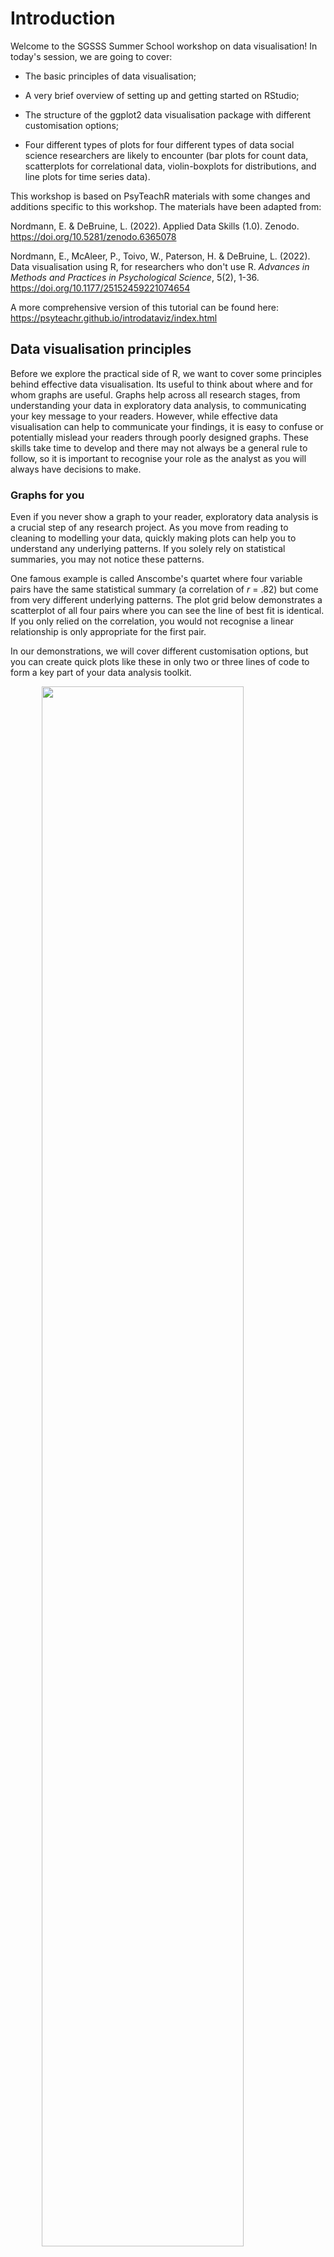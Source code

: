 # Introduction

Welcome to the SGSSS Summer School workshop on data visualisation! In today's session, we are going to cover:

- The basic principles of data visualisation;

- A very brief overview of setting up and getting started on RStudio;

- The structure of the ggplot2 data visualisation package with different customisation options;

- Four different types of plots for four different types of data social science researchers are likely to encounter (bar plots for count data, scatterplots for correlational data, violin-boxplots for distributions, and line plots for time series data).

This workshop is based on PsyTeachR materials with some changes and additions specific to this workshop. The materials have been adapted from:

Nordmann, E. & DeBruine, L. (2022). Applied Data Skills (1.0). Zenodo. https://doi.org/10.5281/zenodo.6365078

Nordmann, E., McAleer, P., Toivo, W., Paterson, H. & DeBruine, L. (2022). Data visualisation using R, for researchers who don't use R. *Advances in Methods and Practices in Psychological Science*, 5(2), 1-36. https://doi.org/10.1177/25152459221074654

A more comprehensive version of this tutorial can be found here: https://psyteachr.github.io/introdataviz/index.html

## Data visualisation principles

Before we explore the practical side of R, we want to cover some principles behind effective data visualisation. Its useful to think about where and for whom graphs are useful. Graphs help across all research stages, from understanding your data in exploratory data analysis, to communicating your key message to your readers. However, while effective data visualisation can help to communicate your findings, it is easy to confuse or potentially mislead your readers through poorly designed graphs. These skills take time to develop and there may not always be a general rule to follow, so it is important to recognise your role as the analyst as you will always have decisions to make. 

### Graphs for you 

Even if you never show a graph to your reader, exploratory data analysis is a crucial step of any research project. As you move from reading to cleaning to modelling your data, quickly making plots can help you to understand any underlying patterns. If you solely rely on statistical summaries, you may not notice these patterns. 

One famous example is called Anscombe's quartet where four variable pairs have the same statistical summary (a correlation of *r* = .82) but come from very different underlying patterns. The plot grid below demonstrates a scatterplot of all four pairs where you can see the line of best fit is identical. If you only relied on the correlation, you would not recognise a linear relationship is only appropriate for the first pair. 

In our demonstrations, we will cover different customisation options, but you can create quick plots like these in only two or three lines of code to form a key part of your data analysis toolkit. 

<img src="01-ch1-introduction_files/figure-html/anscombes quartet-1.png" width="80%" style="display: block; margin: auto;" />

### Graphs for your reader

When it is time to create visualisations for the benefit of your reader, graphs are capable of communicating your message faster and more effectively than any written summary. It is important though to balance efficiency with transparency about the underlying data. As we saw with Anscombe's quartet, simple summaries can mask more complicated problems. 

For example, you will often see bar plots in journal articles to show the difference between groups or conditions. Bar plots are great for displaying frequencies but when they are used to represent continuous data they can hide important details about the underlying data (see [Weissgerber et al., 2015](https://journals.plos.org/plosbiology/article?id=10.1371/journal.pbio.1002128)). The graphs below show a regular bar plot and then with the data superimposed. In the left plot (A), the two patterns of data look almost identical, but in the right plot (B), you can see they come from very different underlying distributions. 

<img src="01-ch1-introduction_files/figure-html/barbarplots-1.png" width="80%" style="display: block; margin: auto;" />

Your role as the data analyst is key here as what might be important in one type of plot or for one audience might be different in another context. It will be down to you to choose the type of plot you think is best suited to the data you are working with and the design features you choose to emphasise such as the underlying data or the comparisons you want your readers to focus on.

In the following sections, we provide a brief overview of different kinds of principles and design features to keep in mind before we introduce you to creating different plots in R later in the workshop. We could easily spend the whole workshop covering good and bad plot design, so we recommend chapter one - looking at data - from [Data Visualisation](https://socviz.co/index.html#preface) by Healy (2018) and the comprehensive journal article [The Science of Visual Data Communication: What Works](https://doi.org/10.1177/15291006211051956) by Franconeri et al. (2021) for further reading. 

### Common visual illusions 

Your visual system is pretty powerful and allows you to rapidly search for patterns in visual information. But for the same reasons that make graphs effective at communicating information, design features can also play tricks on the visual system and create illusions. Franconeri et al. organise illusions into different graph features including position, length, area, angle, and intensity. For the purposes of our demonstration and the graphs we will use, we will focus on two problems: y-axis truncation and choice of colour combinations.  

#### Y-axis truncation

One of the most powerful and most common illusions that can mislead people is truncated or non-zero axes, where (typically) the y-axis is shortened to zoom in on a smaller range of values. Franconeri et al. (2021) discuss studies that show people overestimate differences between two groups when you tell them the truncation is present and even if you get people to manually enter the values from each bar. For example, the bar plot below shows the same difference across the full 0 to 100 scale (A), then truncated between 45 and 60 to highlight the difference (B). 

<img src="01-ch1-introduction_files/figure-html/y axis trunc-1.png" width="80%" style="display: block; margin: auto;" />

This is another area where it takes time and experience to recognise where y-axis trunctation is misleading or not. Although we are not trying to turn this into a bar plot witch hunt, as a general rule of thumb, its usually not a good idea to truncate the y-axis of a bar plot as they are meant to display frequencies with a logical zero point. On the other hand, its acceptable to truncate line plots (chapter 6) as they are designed to show changes across time. For further information on the nuances, see [Correll et al. (2020)](http://arxiv.org/abs/1907.02035) who discuss when y-axis truncation can be honest or deceptive. 

#### Colour-vision impairments

One important design feature is how you will distinguish between different elements of your graph. Colour can be used to effectively code different groups or conditions, but many analysts do not think carefully about colour combinations. Colour-vision impairments affect a significant number of people, so it is important to consider whether someone who is colour blind could distinguish between groups/conditions and understand the message you are trying to communicate. In the plot below, on the top (A) is a scatterplot using green and purple, which can look identical for some types of colourblindness. On the bottom (B) is the same scatterplot using a colour blind friendly palette of greens. 

Fortunately, it is easy to choose colour blind friendly combinations as the R package we will be using comes with different palette options designed to be easier to read with colourblindness and that you can print in greyscale. We will demonstrate how you can do this in chapter three. 

<img src="01-ch1-introduction_files/figure-html/different colour schemes-1.png" width="80%" style="display: block; margin: auto;" />

### Highlight comparisons of interest

When we move to creating graphs with multiple variables in chapters 4 and 5, you will have control over which variable you place on the x-axis and which you place on the legend. It is important to think about which comparison you want your readers to make. Comparing features is a serial process which takes time and working memory, so your readers eyes must move between the different components and consider which are higher or lower as they move around the graph. This means you should make it easier for your readers to make the key comparisons by using connectivity and proximity. 

In the graph below, there are two ways of presenting the same data. In plot A, condition is on the x-axis while language is a grouping variable. In plot B, these are flipped with language on the x-axis and condition as a grouping variable. When creating this plot, you would need to consider whether you want to draw people's attention to the comparison between language groups or between the word/non-word conditions. 

If you wanted to emphasise the difference between conditions, then plot A forces people to shift their attention back and forth between non-word and word conditions across the whole plot. Compare this to plot B where the two conditions are placed side by side. In this version, it is much easier to compare the two conditions as they are proximal to each other. If you wanted to emphasise language, then the opposite would apply with plot A having language proximal to each other.   

<img src="01-ch1-introduction_files/figure-html/flipping comparisons-1.png" width="80%" style="display: block; margin: auto;" />

### Integrate relevant text

Although we just demonstrated the use of a legend to help label grouping variables, these can also take up working memory when there are many labels to remember. If you only have a colour or shape to identify different bars or lines, then your reader might forget what they represent. The reader must keep cross-referencing the legend with the plot, adding to the working memory load of the comparisons you want them to make. 

Below, we use a legend to plot the age group for the rate of Danish people fully vaccinated for COVID-19 over time, but we could also directly label the lines. We will demonstrate how to create the plot in chapter 6. In plot A, the lines are labelled by colour in the legend, but we must keep cross-referencing which colour relates to each age group. Particularly as the 80+ group is the top line but the bottom entry in the legend, you must keep cross-referencing the legend with the lines. Alternatively, in plot B we removed the legend and directly labelled the age groups instead for proximity of information. For added connectivity, the colour of the labels are also the same as the lines. 

<img src="01-ch1-introduction_files/figure-html/label line graph-1.png" width="80%" style="display: block; margin: auto;" /><img src="01-ch1-introduction_files/figure-html/label line graph-2.png" width="80%" style="display: block; margin: auto;" />

Keep in mind integrating text is not always possible and it will be your decision to judge whether it is more informative to use a legend or directly add labels. If there are many overlapping lines or points, adding annotations may make your plot more crowded and harder to read than including a legend. As you will see in chapter 6, for this demonstration we removed some of the younger age groups as they overlapped at the end date, making it difficult to add informative annotations. This means annotations were informative for the restricted data but a legend might have been better for the full data. This is all part of the process of deciding what works best for your project.  

### Use formats familiar to your audience

Some plot types are ubiquitous like bar and line plots. Regardless of your discipline, everyone knows how to read and interpret these plots. Data visualisations require the reader to have existing knowledge or schemas for how they expect data to be presented. When the reader knows how to interpret the plot type, they can focus on the message you are trying to communicate. 

On the other hand, if your reader is unfamiliar to the data visualisation format, they must first learn how to interpret your plot before they can appreciate the message you are trying to communicate. On the workshop slides, there are two unusual plots reproduced from Franconeri et al. (2021). For example, in time series data, many people would expect your outcome to be on the y-axis and the change in time across the x-axis. When there are two outcomes, you can include two y-axes to show how the outcomes change across time which is relatively easy for people to understand. 

Alternatively, a more specialised version of the plot is including the two outcomes on the x- and y-axis, and each point represents the measurement date. This means you can follow the intersection between the two outcomes as a line that wiggles across the plot. The specialised plot shows the same information but the format might not be familiar to your reader, meaning they must work out how to interpret the plot before they can appreciate the message. 

As you might have expected given our repeated warnings, your choice of plot type is a compromise between what you think best communicates your message and what will be accessible to your readers. Sometimes plots are common but ill-advised like bar plots. They should not be used for continuous outcomes as we will demonstrate in chapter 5, but they are so ubiquitous that some audiences might still want them. This means it will be your judgment call on whether you use a less familiar visualisation format but feel it best communicates your data and message.

### Guide viewers to your conceptual message

For our final point, like choosing visualisation formats familiar to your reader, it is also important to respect associations between visualisation designs and data types. When interpreting plots, people rely on schemas to interpret the information they are presented. These associations are relatively universal like top vs bottom for the position (closer to the top means a greater value) and light vs dark for luminescence (darker colours on a light background means a greater value). Similarly, plot types are designed to work with certain combinations of data, like a bar plot uses categorical variables for bars and the bar height shows frequencies or your outcome. When you go against these schemas, it can be deeply confusing for your reader. 

On the workshop slides, we included a famous example that was meant to be a clever design trick, showing the number of gun deaths in Florida around the "Stand Your Ground" law enactment, but it plotted more deaths towards the bottom of the graph. This flips the general understanding that the bottom of the a graph means smaller, so on first glance it looks like there were fewer deaths after enacting the law rather than more. 

This is another area where subject knowledge is important as some disciplines have their own conventions which can change over time. For example, in EEG research (Electroencephalography - where brain activity is measured with electrodes stuck to the scalp) it was conventional to plot amplitude with negative values at the top and positives values at the bottom (plot A below). This can look a little odd to those unfamiliar with EEG data and breaks conventional understanding that top means higher numbers. Over time though, this convention has changed and more studies report amplitude with positive values at the top (plot B below). This shows how conventions change over time and it is important to keep your audience in mind to make your data visualisation as accessible and intuitive as possible. 

<img src="01-ch1-introduction_files/figure-html/EEG time series-1.png" width="80%" style="display: block; margin: auto;" />

## Why use R for data visualisation?

Now we have covered some principles of data visualisation, it is also important to understand why we want you to use R. Creating data visualisations by writing code (as opposed to using point-and-click software) increases the reproducibility of your work. If you write code to produce your plots, you can reuse and adapt that code in the future. Finally, using R to create data visualisations gives you control over basically every element of your plot.

We hope that this workshop will inspire you to start experimenting with R! In today's session we are simply focusing on visualisation and don't really touch on data wrangling (which is the most time-consuming part of any data analysis). The data you will encounter in the wild will be messier than what you see today - it's perfectly acceptable to start by cleaning your data on software that you feel more comfortable with and simply reading the clean data into R for visualisation. However, we do recommend eventually moving onto doing all parts of the analysis in R for the reproducibility benefits outlined above. If you want to dip your toes into data wrangling, the PsyTeachR team have a wealth of materials for different levels of expertise freely available online: https://psyteachr.github.io/ 

## A very short introduction to R

### Installing R

If you don't have R and RStudio installed, please follow the instructions here: https://emilynordmann.github.io/workshop-dataviz/installing-r.html

Alternatively, you can create a free profile for RStudio Cloud: https://rstudio.cloud/

### What are R and RStudio?

R is a programming language that you will write code in and RStudio is an Integrated Development Environment (IDE), which makes working in R easier. You can use R without R Studio but we wouldn't recommend it. RStudio serves as a text editor, file manager, spreadsheet viewer, and more. The key thing to remember is that you are actually using two pieces of software, which means that from time-to-time, both of them may have separate updates.

#### RStudio

By default, RStudio is arranged with four window panes.

<div class="figure" style="text-align: center">
<img src="images/intro/rstudio.png" alt="The RStudio IDE" width="80%" />
<p class="caption">(\#fig:img-rstudio)The RStudio IDE</p>
</div>

The upper left pane is the **source pane**, where you view, write, and edit code from files and view data in a spreadsheet format. When you first open RStudio, this pane won't display until we open a document or load in some data.

The lower left pane is the **console pane**, where you can type in commands and view output messages. You can write code in the console to test it out, but it won't be saved! You need to write your code into a script in the source pane to save it.

The right panes have several different tabs that show you information about your code. The most used tabs in the upper right pane are the **Environment tab** and the **Help tab**. The environment tab lists some information about the objects that you have defined in your code.

In the lower right pane, the most used tabs are the **Files** tab for directory structure, the **Plots** tab for plots made in a script, the **Packages** tab for managing add-on packages, and the **Viewer** tab to display reports created by your scripts. You can change the location of panes and what tabs are shown under Preferences > Pane Layout.

### Functions

When you install R you will have access to a range of functions including options for data wrangling and statistical analysis. The functions that are included in the default installation are typically referred to as base R, and you can think of them like the default apps that come pre-loaded on your phone. 

If you type a function into the console pane, it will run as soon as you hit enter. If you put the function in a script or R Markdown document, it won't run until you run the code.

For example, the function `sum()` is included in base R. In the console, run the below code:


```r
sum(1,2,3)
```

```
## [1] 6
```

### Arguments 

Most functions require you to specify arguments in them. Arguments are basically you telling the function how you want it to run. As an example, look at the help documentation for the function `sample()` which randomly samples items from a list. 


```r
?sample
```

The help documentation for `sample()` should appear in the bottom right help panel. We see that `sample()` takes the following form:


```r
sample(x, size, replace = FALSE, prob = NULL)
```

In the arguments section, there are explanations for each of the arguments. `x` is the list of items we want to choose from, `size` is the number of items we want to choose, `replace` is whether or not each item may be selected more than once, and `prob` gives the probability that each item is chosen. 

In the details section it notes that if no values are entered for `replace` or `prob` it will use defaults of `FALSE` (each item can only be chosen once) and `NULL` (all items will have equal probability of being chosen). Because there is no default value for `x` or `size`, they must be specified otherwise the code won't run.

Let's try an example and just change the required arguments to `x` and `size` to ask R to choose 5 random letters (`letters` is a built-in vector - a sequence of data - of the 26 lower-case Latin letters). 


```r
sample(x = letters, size = 5)
```

```
## [1] "k" "n" "d" "u" "b"
```

### Objects

Objects are things you create in your code, and they can contain different things such as numbers, words, results of analyses, or dataframes. A large part of your coding will involve creating and manipulating objects. You assign content to an object using `<-`.

Run the following code in the console:


```r
test <- "potato"

summed <- 1+2
```

Try to create an object called `name` and enter your name, and an object called `age` and add your age.

### Packages

Packages are add-ons which allow you to access different functions that are not included in base R. This is done using `install.packages()`. This is like installing an app on your phone: you only have to do it once and the app will remain installed until you remove it. Once you launch the app, it will run in the background until you close it or restart your phone. Likewise, when you install a package, the package will be available (but not loaded) every time you open up R.

This tutorial will require you to use the `ggplot2` package, which is a part of the `tidyverse` collection. To install it, copy and paste the below code into the console (the bottom left hand pane) and press enter to execute the code.


```r
# type this in the console pane, never in a script or an R Markdown (.RMd) file!
install.packages("tidyverse")
```

You should always install packages in the console and never in a script - leaving this code in your script can lead you to unintentionally install a package update you didn't want. For this reason, avoid including install code in any script or Markdown document.
